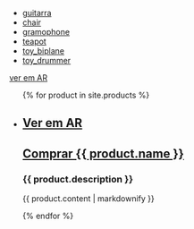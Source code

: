 - [guitarra](/assets/models/fender_stratocaster.usdz)
- [chair](/assets/models/chair_swan.usdz)
- [gramophone](/assets/models/gramophone.usdz)
- [teapot](/assets/models/teapot.usdz)
- [toy_biplane](/assets/models/toy_biplane.usdz)
- [toy_drummer](/assets/models/toy_drummer.usdz)


<script type="module" src="https://unpkg.com/@google/model-viewer/dist/model-viewer.min.js"></script>
<model-viewer src="https://modelviewer.dev/shared-assets/models/Astronaut.glb" alt="A 3D model of an astronaut" auto-rotate camera-controls></model-viewer>
[ver em AR](/assets/models/astronauta/astronauta.usdz)

<ul>
  {% for product in site.products %}
    <li>
      <h2><a href="shopping/assets/models/{{ product.usdz }}">Ver em AR </a></h2>
      <h2><a href="{{ product.link }}">Comprar {{ product.name }}</a></h2>
      <h3>{{ product.description }}</h3>
      <p>{{ product.content | markdownify }}</p>
    </li>
  {% endfor %}
</ul>
